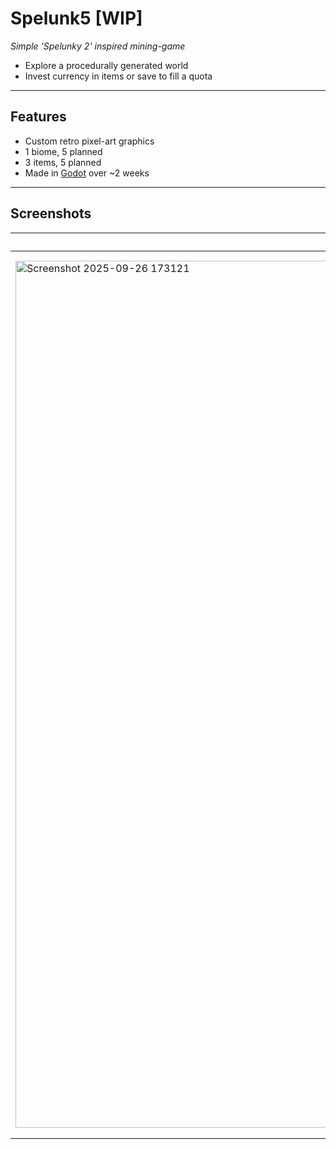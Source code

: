 # Spelunk5 [WIP]
*Simple 'Spelunky 2' inspired mining-game*  
- Explore a procedurally generated world
- Invest currency in items or save to fill a quota
  
---

## Features
- Custom retro pixel-art graphics
- 1 biome, 5 planned
- 3 items, 5 planned
- Made in [Godot](https://godotengine.org/) over ~2 weeks

---

## Screenshots
| Main menu                            | Cave 1                            |Cave 2                             | Cave 3                             |
| ----------------------------------- | ----------------------------------- | ----------------------------------- |----------------------------------- |
| <img width="2027" height="1387" alt="Screenshot 2025-09-26 173121" src="https://github.com/user-attachments/assets/d149b616-decb-4c47-878b-7b49f528846a" />|<img width="2013" height="1411" alt="Screenshot 2025-09-26 175929" src="https://github.com/user-attachments/assets/094a16af-11b9-4672-8c26-4b3a5bf25c06" /> | <img width="1949" height="1413" alt="Screenshot 2025-09-26 180558" src="https://github.com/user-attachments/assets/1cdb3bc8-ed26-4896-900f-0653b6409bef" /> | <img width="2003" height="1412" alt="Screenshot 2025-09-26 180934" src="https://github.com/user-attachments/assets/353c5574-0277-40f3-bfee-32be0d60c826" />





